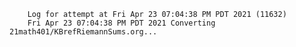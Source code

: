         Log for attempt at Fri Apr 23 07:04:38 PM PDT 2021 (11632)
        Fri Apr 23 07:04:38 PM PDT 2021 Converting 21math401/KBrefRiemannSums.org...
